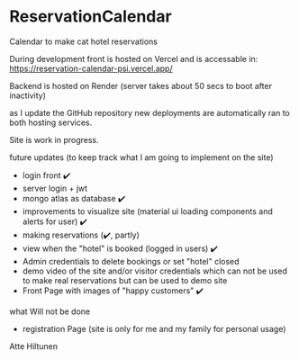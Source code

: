 # ReservationCalendar
Calendar to make cat hotel reservations

During development front is hosted on Vercel and is accessable in: https://reservation-calendar-psi.vercel.app/

Backend is hosted on Render 
(server takes about 50 secs to boot after inactivity)

as I update the GitHub repository new deployments are automatically ran to both hosting services.

Site is work in progress.

future updates (to keep track what I am going to implement on the site)

- login front ✔️
- server login + jwt
- mongo atlas as database  ✔️
- improvements to visualize site (material ui loading components and alerts for user) ✔️
- making reservations (✔️, partly)
- view when the "hotel" is booked (logged in users) ✔️
- Admin credentials to delete bookings or set "hotel" closed
- demo video of the site and/or visitor credentials which can not be used to make real reservations but can be used to demo site
- Front Page with images of "happy customers" ✔️


what Will not be done
- registration Page (site is only for me and my family for personal usage) 


Atte Hiltunen


